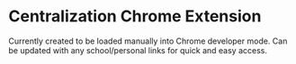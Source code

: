 Centralization Chrome Extension 
================================

Currently created to be loaded manually into Chrome developer mode. 
Can be updated with any school/personal links for quick and easy access. 
